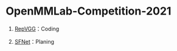 # OpenMMLab-Competition-2021
1. [RepVGG](https://github.com/zhangrui-wolf/openmmlab-competition-2021/blob/main/RepVGG/README.md)：Coding

2. [SFNet](https://github.com/zhangrui-wolf/openmmlab-competition-2021/blob/main/SFNet/README.md)：Planing

